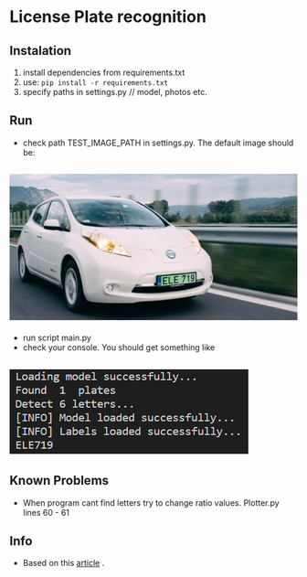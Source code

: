 # License Plate recognition

## Instalation 
1. install dependencies from requirements.txt
2. use: ```pip install -r requirements.txt``` 
2. specify paths in settings.py // model, photos etc. 

## Run 
* check path TEST_IMAGE_PATH in settings.py. The default image should be: 
## ![Test car](/photos/car3.jpg)
* run script main.py 
* check your console. You should get something like 
## ![console terminal](/screenshots/screen.png)

## Known Problems
* When program cant find letters try to change ratio values. 
Plotter.py lines 60 - 61

## Info 
* Based on this [article](https://medium.com/@quangnhatnguyenle/detect-and-recognize-vehicles-license-plate-with-machine-learning-and-python-part-1-detection-795fda47e922) . 
